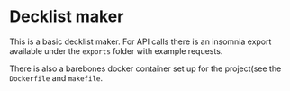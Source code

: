 # Decklist maker

This is a basic decklist maker.
For API calls there is an insomnia export available under the ``exports`` folder with example requests.

There is also a barebones docker container set up for the project(see the `Dockerfile` and `makefile`.
